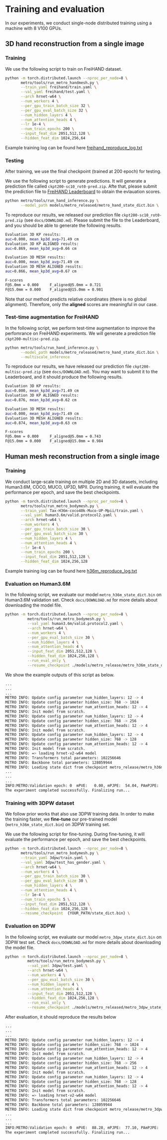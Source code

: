 # Training and evaluation 

In our experiments, we conduct single-node distributed training using a machine with 8 V100 GPUs. 


## 3D hand reconstruction from a single image

### Training

We use the following script to train on FreiHAND dataset. 

```bash
python -m torch.distributed.launch --nproc_per_node=8 \
       metro/tools/run_metro_handmesh.py \
       --train_yaml freihand/train.yaml \
       --val_yaml freihand/test.yaml \
       --arch hrnet-w64 \
       --num_workers 4 \
       --per_gpu_train_batch_size 32 \
       --per_gpu_eval_batch_size 32 \
       --num_hidden_layers 4 \
       --num_attention_heads 4 \
       --lr 1e-4 \
       --num_train_epochs 200 \
       --input_feat_dim 2051,512,128 \
       --hidden_feat_dim 1024,256,64 
```

Example training log can be found here [freihand_reproduce_log.txt]('https://datarelease.blob.core.windows.net/metro/models/freihand_reproduce_log.txt')

### Testing

After training, we use the final checkpoint (trained at 200 epoch) for testing.

We use the following script to generate predictions. It will generate a prediction file called `ckpt200-sc10_rot0-pred.zip`. Afte that, please submit the prediction file to [FreiHAND Leaderboard](https://competitions.codalab.org/competitions/21238) to obtain the evlauation scores.

```bash
python metro/tools/run_hand_inference.py \
       --model_path models/metro_released/metro_hand_state_dict.bin \
```

To reproduce our results, we released our prediction file `ckpt200-sc10_rot0-pred.zip` (see `docs/DOWNLOAD.md`). Please submit the file to the Leaderboard, and you should be able to generate the following results. 

```bash
Evaluation 3D KP results:
auc=0.000, mean_kp3d_avg=71.49 cm
Evaluation 3D KP ALIGNED results:
auc=0.869, mean_kp3d_avg=0.66 cm

Evaluation 3D MESH results:
auc=0.000, mean_kp3d_avg=71.49 cm
Evaluation 3D MESH ALIGNED results:
auc=0.866, mean_kp3d_avg=0.67 cm

F-scores
F@5.0mm = 0.000 	F_aligned@5.0mm = 0.721
F@15.0mm = 0.000 	F_aligned@15.0mm = 0.981
```
Note that our method predicts relative coordinates (there is no global alignment). 
Therefore, only the **aligned** scores are meaningful in our case.


### Test-time augmentation for FreiHAND

In the following script, we perform test-time augmentation to improve the perfomrance on FreiHAND experiments. We will generate a prediction file `ckpt200-multisc-pred.zip`. 

```bash
python metro/tools/run_hand_inference.py \
       --model_path models/metro_released/metro_hand_state_dict.bin \
       --multiscale_inference
```

To reproduce our results, we have released our prediction file `ckpt200-multisc-pred.zip` (see `docs/DOWNLOAD.md`). You may want to submit it to the Leaderboard, and it should produce the following results. 

```bash
Evaluation 3D KP results:
auc=0.000, mean_kp3d_avg=71.49 cm
Evaluation 3D KP ALIGNED results:
auc=0.876, mean_kp3d_avg=0.62 cm

Evaluation 3D MESH results:
auc=0.000, mean_kp3d_avg=71.49 cm
Evaluation 3D MESH ALIGNED results:
auc=0.874, mean_kp3d_avg=0.63 cm

F-scores
F@5.0mm = 0.000 	F_aligned@5.0mm = 0.743
F@15.0mm = 0.000 	F_aligned@15.0mm = 0.984
```

## Human mesh reconstruction from a single image


### Training

We conduct large-scale training on multiple 2D and 3D datasets, including Human3.6M, COCO, MUCO, UP3D, MPII. During training, it will evaluate the performance per epoch, and save the best checkpoints.

```bash
python -m torch.distributed.launch --nproc_per_node=8 \
       metro/tools/run_metro_bodymesh.py \
       --train_yaml Tax-H36m-coco40k-Muco-UP-Mpii/train.yaml \
       --val_yaml human3.6m/valid.protocol2.yaml \
       --arch hrnet-w64 \
       --num_workers 4 \
       --per_gpu_train_batch_size 30 \
       --per_gpu_eval_batch_size 30 \
       --num_hidden_layers 4 \
       --num_attention_heads 4 \
       --lr 1e-4 \
       --num_train_epochs 200 \
       --input_feat_dim 2051,512,128 \
       --hidden_feat_dim 1024,256,128 
```

Example training log can be found here [h36m_reproduce_log.txt]('https://datarelease.blob.core.windows.net/metro/models/h36m_reproduce_log.txt')

### Evaluation on Human3.6M

In the following script, we evaluate our model `metro_h36m_state_dict.bin` on Human3.6M validation set. Check `docs/DOWNLOAD.md` for more details about downloading the model file.

```bash
python -m torch.distributed.launch --nproc_per_node=8 \
          metro/tools/run_metro_bodymesh.py \
          --val_yaml human3.6m/valid.protocol2.yaml \
          --arch hrnet-w64 \
          --num_workers 4 \
          --per_gpu_eval_batch_size 30 \
          --num_hidden_layers 4 \
          --num_attention_heads 4 \
          --input_feat_dim 2051,512,128 \
          --hidden_feat_dim 1024,256,128 \
          --run_eval_only \
          --resume_checkpoint ./models/metro_release/metro_h36m_state_dict.bin 
```

We show the example outputs of this script as below. 
```bash
...
...
...
METRO INFO: Update config parameter num_hidden_layers: 12 -> 4
METRO INFO: Update config parameter hidden_size: 768 -> 1024
METRO INFO: Update config parameter num_attention_heads: 12 -> 4
METRO INFO: Init model from scratch.
METRO INFO: Update config parameter num_hidden_layers: 12 -> 4
METRO INFO: Update config parameter hidden_size: 768 -> 256
METRO INFO: Update config parameter num_attention_heads: 12 -> 4
METRO INFO: Init model from scratch.
METRO INFO: Update config parameter num_hidden_layers: 12 -> 4
METRO INFO: Update config parameter hidden_size: 768 -> 128
METRO INFO: Update config parameter num_attention_heads: 12 -> 4
METRO INFO: Init model from scratch.
METRO INFO: => loading hrnet-v2-w64 model
METRO INFO: Transformers total parameters: 102256646
METRO INFO: Backbone total parameters: 128059944
METRO INFO: Loading state dict from checkpoint metro_release/metro_h36m_state_dict.bin
...
...
...
INFO:METRO:Validation epoch: 0  mPVE:   0.00, mPJPE:  54.04, PAmPJPE:  36.75 
The experiment completed successfully. Finalizing run...
```
 


### Training with 3DPW dataset

We follow prior works that also use 3DPW training data. In order to make the training faster, we **fine-tune** our pre-trained model (`metro_h36m_state_dict.bin`) on 3DPW training set. 

We use the following script for fine-tuning. During fine-tuning, it will evaluate the performance per epoch, and save the best checkpoints. 

```bash
python -m torch.distributed.launch --nproc_per_node=8 \
       metro/tools/run_metro_bodymesh.py \
       --train_yaml 3dpw/train.yaml \
       --val_yaml 3dpw/test_has_gender.yaml \
       --arch hrnet-w64 \
       --num_workers 4 \
       --per_gpu_train_batch_size 30 \
       --per_gpu_eval_batch_size 30 \
       --num_hidden_layers 4 \
       --num_attention_heads 4 \
       --lr 1e-4 \
       --num_train_epochs 5 \
       --input_feat_dim 2051,512,128 \
       --hidden_feat_dim 1024,256,128 \
       --resume_checkpoint  {YOUR_PATH/state_dict.bin} \
```


### Evaluation on 3DPW
In the following script, we evaluate our model `metro_3dpw_state_dict.bin` on 3DPW test set. Check `docs/DOWNLOAD.md` for more details about downloading the model file.


```bash
python -m torch.distributed.launch --nproc_per_node=8 \
          metro/tools/run_metro_bodymesh.py \
          --val_yaml 3dpw/test.yaml \
          --arch hrnet-w64 \
          --num_workers 4 \
          --per_gpu_eval_batch_size 30 \
          --num_hidden_layers 4 \
          --num_attention_heads 4 \
          --input_feat_dim 2051,512,128 \
          --hidden_feat_dim 1024,256,128 \
          --run_eval_only \
          --resume_checkpoint ./models/metro_released/metro_3dpw_state_dict.bin 
```

After evaluation, it should reproduce the results below
```bash
...
...
...
METRO INFO: Update config parameter num_hidden_layers: 12 -> 4
METRO INFO: Update config parameter hidden_size: 768 -> 1024
METRO INFO: Update config parameter num_attention_heads: 12 -> 4
METRO INFO: Init model from scratch.
METRO INFO: Update config parameter num_hidden_layers: 12 -> 4
METRO INFO: Update config parameter hidden_size: 768 -> 256
METRO INFO: Update config parameter num_attention_heads: 12 -> 4
METRO INFO: Init model from scratch.
METRO INFO: Update config parameter num_hidden_layers: 12 -> 4
METRO INFO: Update config parameter hidden_size: 768 -> 128
METRO INFO: Update config parameter num_attention_heads: 12 -> 4
METRO INFO: Init model from scratch.
METRO INFO: => loading hrnet-v2-w64 model
METRO INFO: Transformers total parameters: 102256646
METRO INFO: Backbone total parameters: 128059944
METRO INFO: Loading state dict from checkpoint metro_release/metro_3dpw_state_dict.bin
...
...
...
INFO:METRO:Validation epoch: 0  mPVE:  88.28, mPJPE:  77.10, PAmPJPE:  47.90
The experiment completed successfully. Finalizing run...
```

